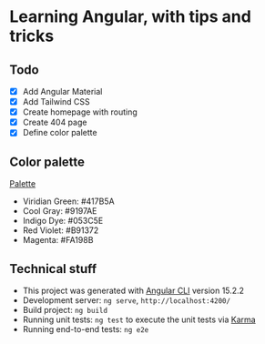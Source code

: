 # Learning Angular, with tips and tricks

## Todo

* [x] Add Angular Material
* [x] Add Tailwind CSS
* [x] Create homepage with routing
* [x] Create 404 page
* [x] Define color palette

## Color palette

[Palette](https://coolors.co/417b5a-9197ae-053c5e-b91372-fa198b)

* Viridian Green: #417B5A
* Cool Gray: #9197AE
* Indigo Dye: #053C5E
* Red Violet: #B91372
* Magenta: #FA198B

## Technical stuff

* This project was generated with [Angular CLI](https://github.com/angular/angular-cli) version 15.2.2
* Development server: `ng serve`, `http://localhost:4200/`
* Build project: `ng build`
* Running unit tests: `ng test` to execute the unit tests via [Karma](https://karma-runner.github.io)
* Running end-to-end tests: `ng e2e`
